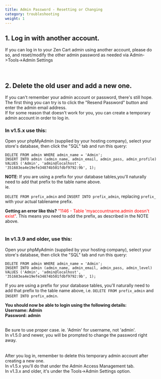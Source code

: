 ```yaml
---
title: Admin Password - Resetting or Changing
category: troubleshooting
weight: 1
---
```

## 1. Log in with another account. 
If you can log in to your Zen Cart admin using another account,  please do so, and reset/modify the other admin password as needed via  Admin-&gt;Tools-&gt;Admin Settings<br>
 <br>
<br>

## 2. Delete the old user and add a new one. 
If you can't remember your admin account or password, there's still hope.<br>
The first thing you can try is to click the "Resend Password" button and enter the admin email address.<br>
If for some reason that doesn't work for you, you can create a temporary admin account in order to log in. <br>
 <h3>In v1.5.x use this:</h3> Open your phpMyAdmin (supplied by your hosting company), select your   store's database, then click the "SQL" tab and run this query: 

```
DELETE FROM admin WHERE admin_name = 'Admin'; 
INSERT INTO admin (admin_name, admin_email, admin_pass, admin_profile) 
VALUES ('Admin', 'admin@localhost', '351683ea4e19efe34874b501fdbf9792:9b', 1);
```

<b>NOTE</b>: If you are using a prefix for your database tables,you'll naturally need to add that prefix to the table name above. <br>
ie. 

`DELETE FROM prefix_admin` and `INSERT INTO prefix_admin`, replacing `prefix_` with your actual tablename prefix.

<b>Getting an error like this?</b> <font color="#ff0000">"1146 - Table 'myaccountname.admin doesn't exist"</font>. This means you need to add the prefix, as described in the NOTE above.<br>
<br>
 <h3>In v1.3.9 and older, use this:</h3> Open your phpMyAdmin (supplied by your hosting company), select your   store's database, then click the "SQL" tab and run this query:<br>

```
DELETE FROM admin WHERE admin_name = 'Admin'; 
INSERT INTO admin (admin_name, admin_email, admin_pass, admin_level) 
VALUES ('Admin', 'admin@localhost', '351683ea4e19efe34874b501fdbf9792:9b', 1);
```

If you are using a prefix for your database tables, you'll naturally need to add that prefix to the table name above, i.e. `DELETE FROM prefix_admin` and `INSERT INTO prefix_admin`.
<br>

<b>You should now be able to login using the following details: <br>
</b><b>Username: Admin<br>
 Password: admin </b><br><br />

Be sure to use proper case. ie. 'Admin' for username, not 'admin'. <br>
In v1.5.0 and newer, you will be prompted to change the password right away.<br>
<br>
 <br>
 After you log in, remember to delete this temporary admin account after creating a new one.<br>
In v1.5.x you'll do that under the Admin Access Management tab.<br>
In v1.3.x and older, it's under the Tools-&gt;Admin Settings option.
